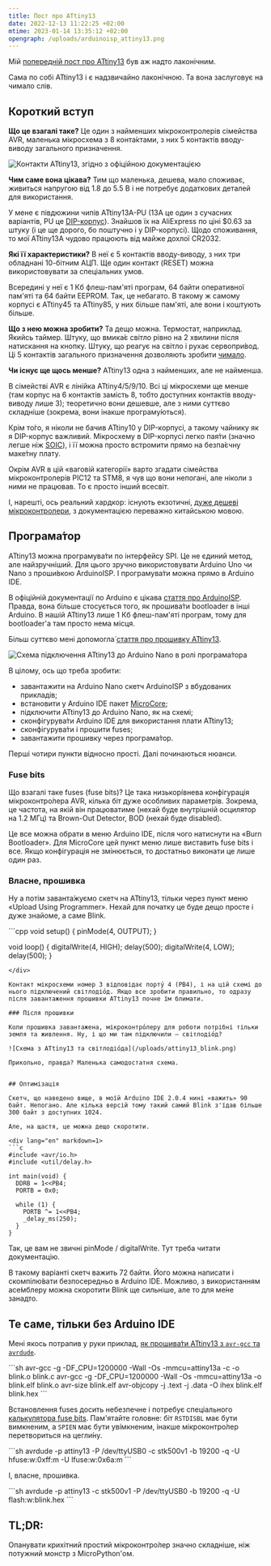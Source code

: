 ```yaml
---
title: Пост про ATtiny13
date: 2022-12-13 11:22:25 +02:00
mtime: 2023-01-14 13:35:12 +02:00
opengraph: /uploads/arduinoisp_attiny13.png
---
```


Мій [попередній пост про ATtiny13][1] був аж надто лаконічним.

Сама по собі ATtiny13 і є надзвичайно лаконі́чною. Та вона заслуговує на чимало слів.


## Короткий вступ

**Що це взагалі таке?** Це один з найменших мікроконтролерів сімейства AVR, маленька мікросхема з 8 конта́ктами, з них 5 контактів вводу-виводу загального призначення.

![Контакти ATtiny13, згідно з офіційною документацією](/uploads/attiny13_pinout.png)

**Чим саме вона цікава?** Тим що маленька, дешева, мало споживає, живиться напругою від 1.8 до 5.5 В і не потребує додаткових деталей для використання.

У мене є півдюжини чипів ATtiny13A-PU (13A це один з сучасних варіантів, PU це [DIP-корпус][2]). Знайшов їх на AliExpress по ціні $0.63 за штуку (і це ще дорого, бо поштучно і у DIP-корпусі). Щодо споживання, то мої ATtiny13A чудово працюють від майже дохлої CR2032.

**Які її характеристики?** В неї є 5 контактів вводу-виводу, з них три обладнані 10-бітним АЦП. Ще один контакт (RESET) можна використовувати за спеціальних умов.

Всередині у неї є 1 Кб флеш-пам'яті програм, 64 байти оперативної пам'яті та 64 байти EEPROM. Так, це небагато. В такому ж самому корпусі є ATtiny45 та ATtiny85, у них більше пам'яті, але вони і коштують більше.

**Що з нею можна зробити?** Та дещо можна. Термостат, наприклад. Якийсь таймер. Штуку, що вмика́є світло рівно на 2 хвилини після натискання на кнопку. Штуку, що реагує на світло і рухає сервопри́вод. Ці 5 контактів загального призначення дозволяють зробити [чимало][10].

**Чи існує ще щось менше?** ATtiny13 одна з найменших, але не найменша.

В сімействі AVR є лінійка ATtiny4/5/9/10. Всі ці мікросхеми ще менше (там корпус на 6 контактів замість 8, тобто доступних контактів вводу-виводу лише 3); теоретично вони дешевше, але з ними суттєво складніше (зокрема, вони інакше програму́ються).

Крім то́го, я ніколи не бачив ATtiny10 у DIP-корпусі, а такому чайнику як я DIP-корпус важливий. Мікросхему в DIP-корпусі легко пая́ти (значно легше ніж [SOIC][3]), і її можна просто встромити прямо на безпа́єчну маке́тну плату.

Окрім AVR в цій «ваговій категорії» варто згадати сімейства мікроконтролерів PIC12 та STM8, я чув що вони непогані, але ніколи з ними не працював. То є просто інший всесвіт.

І, нарешті, ось реальний хардкор: існують екзотичні, [дуже дешеві мікроконтролери][4], з документацією переважно китайською мовою.


## Програма́тор

ATtiny13 можна програмува́ти по інтерфейсу SPI. Це не єдиний метод, але найзручніший. Для цього зручно використовувати Arduino Uno чи Nano з проши́вкою ArduinoISP. І програмува́ти можна прямо в Arduino IDE.

В офіційній документації по Arduino є цікава [стаття про ArduinoISP][5]. Правда, вона більше стосується того, як прошива́ти bootloader в інші Arduino. В нашій ATtiny13 лише 1 Кб флеш-пам'яті програм, тому для bootloader'а там просто нема місця.

Більш суттєво мені допомогла́ [стаття про прошивку ATtiny13][6].

![Схема підключення ATtiny13 до Arduino Nano в ролі програма́тора](/uploads/arduinoisp_attiny13.png)

В цілому, ось що треба зробити:

 - завантажити на Arduino Nano скетч ArduinoISP з вбудованих прикладів;
 - встановити у Arduino IDE пакет [MicroCore][7];
 - підключити ATtiny13 до Arduino Nano, як на схемі;
 - сконфігурува́ти Arduino IDE для використання плати ATtiny13;
 - сконфігурува́ти і прошити fuses;
 - завантажити прошивку через програма́тор.

Перші чотири пункти відносно прості. Далі починаються нюанси.

### Fuse bits

Що взагалі таке fuses (fuse bits)? Це така низькорі́внева конфігурація мікроконтро́лера AVR, кілька біт дуже особливих параметрів. Зокрема, це частота, на якій він працюватиме (нехай буде внутрішній осцилятор на 1.2 МГц) та Brown-Out Detector, BOD (нехай буде disabled).

Це все можна обрати в меню Arduino IDE, після чого натиснути на «Burn Bootloader». Для MicroCore цей пункт меню лише виставить fuse bits і все. Якщо конфігурація не змінюється, то достатньо виконати це лише один раз.

### Власне, прошивка

Ну а потім заванта́жуємо скетч на ATtiny13, тільки через пункт меню «Upload Using Programmer». Нехай для початку це буде дещо просте і дуже знайоме, а саме Blink.

<div lang="en" markdown=1>
```cpp
void setup() {
  pinMode(4, OUTPUT);
}

void loop() {
  digitalWrite(4, HIGH);
  delay(500);
  digitalWrite(4, LOW);
  delay(500);
}
```
</div>

Контакт мікросхеми номер 3 відповідає порту́ 4 (PB4), і на цій схемі до нього підключений світлодіо́д. Якщо все зробити правильно, то одразу після завантаження прошивки ATtiny13 почне їм блимати.

### Після прошивки

Коли прошивка завантажена, мікроконтро́леру для роботи потрібні тільки земля та живлення. Ну, і що ми там підключили — світлодіо́д?

![Схема з ATtiny13 та світлодіо́да](/uploads/attiny13_blink.png)

Прикольно, правда? Маленька самодостатня схема.


## Оптимізація

Скетч, що наведено вище, в моїй Arduino IDE 2.0.4 нині «важить» 90 байт. Непогано. Але кілька версій тому такий самий Blink з'їдав більше 300 байт з доступних 1024.

Але, на щастя, це можна дещо скоротити.

<div lang="en" markdown=1>
```c
#include <avr/io.h>
#include <util/delay.h>

int main(void) {
  DDRB = 1<<PB4;
  PORTB = 0x0;

  while (1) {
    PORTB ^= 1<<PB4;
    _delay_ms(250);
  }
}
```
</div>

Так, це вам не звичні pinMode / digitalWrite. Тут треба читати документацію.

В такому варіанті скетч важить 72 байти. Його можна написати і скомпілю́вати безпосередньо в Arduino IDE. Можливо, з використанням асе́мблеру можна скоротити Blink ще сильніше, але то для ме́не занадто.


## Те саме, тільки без Arduino IDE

Мені якось потрапив у руки приклад, [як прошива́ти ATtiny13 з `avr-gcc` та `avrdude`][8].

<div lang="en" markdown=1>
```sh
avr-gcc -g -DF_CPU=1200000 -Wall -Os -mmcu=attiny13a -c -o blink.o blink.c
avr-gcc -g -DF_CPU=1200000 -Wall -Os -mmcu=attiny13a -o blink.elf blink.o
avr-size blink.elf
avr-objcopy -j .text -j .data -O ihex blink.elf blink.hex
```
</div>

Встановлення fuses досить небезпечне і потребує спеціального [калькулятора fuse bits][9]. Пам'ятайте головне: біт `RSTDISBL` має бути вимкненим, а `SPIEN` має бути уві́мкненим, інакше мікроконтро́лер перетвориться на цегли́ну.

<div lang="en" markdown=1>
```sh
avrdude -p attiny13 -P /dev/ttyUSB0 -c stk500v1 -b 19200 -q -U hfuse:w:0xff:m -U lfuse:w:0x6a:m
```
</div>

І, власне, прошивка.

<div lang="en" markdown=1>
```sh
avrdude -p attiny13 -c stk500v1 -P /dev/ttyUSB0 -b 19200 -q -U flash:w:blink.hex
```
</div>


## <span lang="en" title="Too long, didn't read">TL;DR:</span>

Опанувати крихітний простий мікроконтро́лер значно складніше, ніж потужний монстр з MicroPython'ом.


[1]: /2022/11/28/attiny13.html
[2]: https://uk.wikipedia.org/wiki/DIP
[3]: https://uk.wikipedia.org/wiki/SOIC
[4]: https://cpldcpu.wordpress.com/2019/08/12/the-terrible-3-cent-mcu/
[5]: https://docs.arduino.cc/built-in-examples/arduino-isp/ArduinoISP
[6]: https://web.archive.org/web/20220926082812/https://create.arduino.cc/projecthub/taunoerik/programming-attiny13-with-arduino-uno-07beba
[7]: https://github.com/MCUdude/MicroCore#how-to-install
[8]: https://gist.github.com/dwaq/8239080
[9]: https://www.engbedded.com/conffuse/
[10]: https://blog.podkalicki.com/100-projects-on-attiny13/
